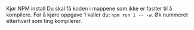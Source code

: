 Kjør NPM install
Du skal få koden i mappene som ikke er fasiter til å kompilere.
For å kjøre oppgave 1 kaller du: `npm run 1 -- -w`. Øk nummeret etterhvert som ting kompilerer.